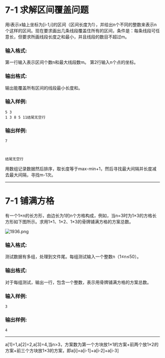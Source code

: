 # 7-1 求解区间覆盖问题

用i表示x轴上坐标为[i-1,i]的区间（区间长度为1），并给出n个不同的整数来表示n个这样的区间。现在要求画出几条线段覆盖住所有的区间，条件是：每条线段可任意长，但要求所画线段长度之和最小，并且线段的数目不超过m。

### 输入格式:

第一行输入表示区间个数n和最大线段数m。 第2行输入n个点的坐标。

### 输出格式:

输出能覆盖所有区间的线段最小长度和。

### 输入样例:

```in
5 3
1 3 8 5 11结尾无空行
```

### 输出样例:

```out
7



结尾无空行
```

用数组记录数据然后排序，取长度等于max-min+1，然后寻找最大间隔并长度减去最大间隔，寻找m-1次。

------

# 7-1 铺满方格

有一个1×n的长方形，由边长为1的n个方格构成，例如，当n=3时为1×3的方格长方形如下图所示。求用1×1、1×2、1×3的骨牌铺满方格的方案总数。

![1936.png](https://images.ptausercontent.com/13de27cd-8c68-4423-9cc5-4f89b9a6e5dd.png)

### 输入格式:

测试数据有多组，处理到文件尾。每组测试输入一个整数n（1≤n≤50）。

### 输出格式:

对于每组测试，输出一行，包含一个整数，表示用骨牌铺满方格的方案总数。

### 输入样例:

```in
3
```

### 输出样例:

```out
4
```

------

a[1]=1,a[2]=2,a[3]=4,当n>3，方案数为第一个方块放1×1的方案+前两个放1×2的方案+前三个方块放1×3的方案，即a[i]=a[i-1]+a[i-2]+a[i-3]
